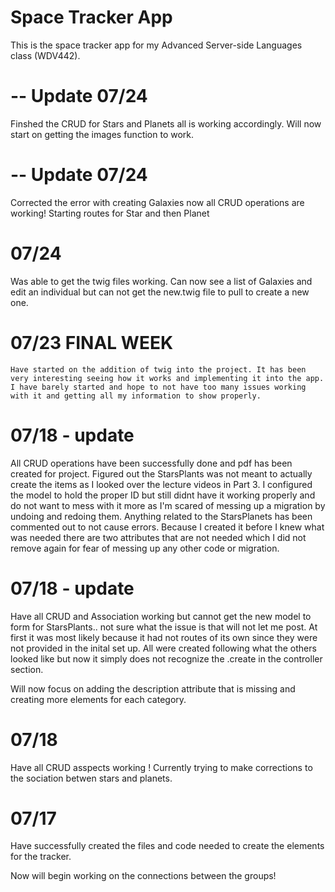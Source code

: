 # Space Tracker App

This is the space tracker app for my Advanced Server-side Languages class (WDV442).

# -- Update 07/24
Finshed the CRUD for Stars and Planets all is working accordingly. Will now start on getting the images function to work.

# -- Update 07/24
Corrected the error with creating Galaxies now all CRUD operations are working! Starting routes for Star and then Planet 

# 07/24
Was able to get the twig files working. Can now see a list of Galaxies and edit an individual but can not get the new.twig file to pull to create a new one. 

# 07/23 FINAL WEEK  
    Have started on the addition of twig into the project. It has been very interesting seeing how it works and implementing it into the app. I have barely started and hope to not have too many issues working with it and getting all my information to show properly.



# 07/18 - update
All CRUD operations have been successfully done and pdf has been created for project. Figured out the StarsPlants was not meant to actually create the items as I looked over the lecture videos in Part 3. I configured the model to hold the proper ID but still didnt have it working properly and do not want to mess with it more as I'm scared of messing up a migration by undoing and redoing them. Anything related to the StarsPlanets has been commented out to not cause errors. Because I created it before I knew what was needed there are two attributes that are not needed which I did not remove again for fear of messing up any other code or migration. 


# 07/18 - update
Have all CRUD and Association working but cannot get the new model to form for StarsPlants.. not sure what the issue is that will not let me post. At first it was most likely because it had not routes of its own since they were not provided in the inital set up. All were created following what the others looked like but now it simply does not recognize the .create in the controller section. 

Will now focus on adding the description attribute that is missing and creating more elements for each category. 

# 07/18 
Have all CRUD asspects working !
Currently trying to make corrections to the sociation betwen stars and planets. 

# 07/17
Have successfully created the files and code needed to create the elements for the tracker.

Now will begin working on the connections between the groups!
